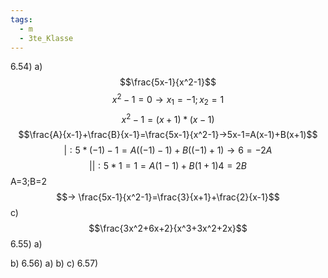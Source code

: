 ```yaml
---
tags:
  - m
  - 3te_Klasse
---
```

6.54)
a)
$$\frac{5x-1}{x^2-1}$$
$$x^2-1 = 0 → x_{1}=-1; x_{2}=1$$
$$x^2-1=(x+1)*(x-1)$$$$\frac{A}{x-1}+\frac{B}{x-1}=\frac{5x-1}{x^2-1}→5x-1=A(x-1)+B(x+1)$$
$$|:5*(-1)-1=A((-1)-1)+B((-1)+1)→6=-2A$$
$$||:5*1=1=A(1-1)+B(1+1)4=2B $$
A=3;B=2
$$→ \frac{5x-1}{x^2-1}=\frac{3}{x+1}+\frac{2}{x-1}$$
c)
$$\frac{3x^2+6x+2}{x^3+3x^2+2x}$$
6.55)
a)

b)
6.56)
a)
b)
c)
6.57)